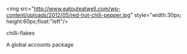 <img src="http://www.eatouteatwell.com/wp-content/uploads/2012/05/red-hot-chili-pepper.jpg" style="width:30px; height:60px;float:"left"/>

chilli-flakes

A global accounts package

